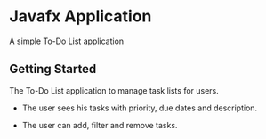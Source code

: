 # Javafx Application

A simple To-Do List application

## Getting Started

The To-Do List application to manage task lists for users.

* The user sees his tasks with priority, due dates and description.

* The user can add, filter and remove tasks.
